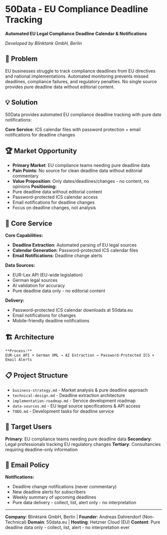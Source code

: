 # 50Data - EU Compliance Deadline Tracking

**Automated EU Legal Compliance Deadline Calendar & Notifications**

*Developed by Blinktank GmbH, Berlin*

## 🎯 Problem

EU businesses struggle to track compliance deadlines from EU directives and national implementations. Automated monitoring prevents missed deadlines, compliance failures, and regulatory penalties. No single source provides pure deadline data without editorial content.

## 💡 Solution

50Data provides automated EU compliance deadline tracking with pure date notifications:

**Core Service**: ICS calendar files with password protection + email notifications for deadline changes

## 🏆 Market Opportunity

- **Primary Market**: EU compliance teams needing pure deadline data
- **Pain Points**: No source for clean deadline data without editorial commentary
- **Value Proposition**: Only dates/deadlines/changes - no content, no opinions
**Positioning:**
- Pure deadline data without editorial content
- Password-protected ICS calendar access
- Email notifications for deadline changes
- Focus on deadline changes, not analysis

## 🚀 Core Service

**Core Capabilities:**
- **Deadline Extraction**: Automated parsing of EU legal sources
- **Calendar Generation**: Password-protected ICS calendar files
- **Email Notifications**: Deadline change alerts

**Data Sources:**
- EUR-Lex API (EU-wide legislation)
- German legal sources
- AI validation for accuracy
- Pure deadline data only - no editorial content

**Delivery:**
- Password-protected ICS calendar downloads at 50data.eu
- Email notifications for changes
- Mobile-friendly deadline notifications

## 🏗️ Architecture

```
**Process:**
EUR-Lex API + German XML → AI Extraction → Password-Protected ICS + Email Alerts
```

## 📋 Project Structure

- `business-strategy.md` - Market analysis & pure deadline approach
- `technical-design.md` - Deadline extraction architecture
- `implementation-roadmap.md` - Service development roadmap
- `data-sources.md` - EU legal source specifications & API access
- `TODO.md` - Development tasks for deadline service

## 🎯 Target Users

**Primary**: EU compliance teams needing pure deadline data
**Secondary**: Legal professionals tracking EU regulatory changes
**Tertiary**: Consultancies requiring deadline-only information

## 📧 Email Policy

**Notifications:**
- Deadline change notifications (never commentary)
- New deadline alerts for subscribers
- Weekly summary of upcoming deadlines
- Pure data delivery - collect, list, alert only - no interpretation

---

**Company**: Blinktank GmbH, Berlin | **Founder**: Andreas Dahrendorf (Non-Technical)
**Domain**: 50data.eu | **Hosting**: Hetzner Cloud (EU)
**Content**: Pure deadline data only - collect, list, alert - no interpretation ever